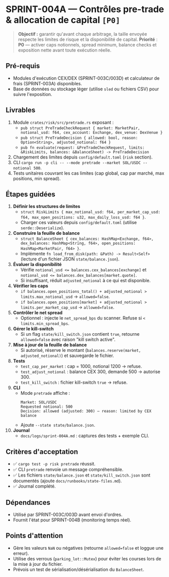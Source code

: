 # SPRINT-004A — Contrôles pre-trade & allocation de capital `[P0]`

> **Objectif :** garantir qu'avant chaque arbitrage, la taille envoyée respecte les limites de risque et la disponibilité de capital.
> **Priorité** : **P0** — activer caps notionnels, spread minimum, balance checks et exposition nette avant toute exécution réelle.

## Pré-requis
- Modules d'exécution CEX/DEX (SPRINT-003C/003D) et calculateur de frais (SPRINT-003A) disponibles.
- Base de données ou stockage léger (utilise `sled` ou fichiers CSV) pour suivre l'exposition.

## Livrables
1. Module `crates/risk/src/pretrade.rs` exposant :
   - `pub struct PreTradeCheckRequest { market: MarketPair, notional_usd: f64, cex_account: Exchange, dex_venue: DexVenue }`
   - `pub struct PreTradeDecision { allowed: bool, reason: Option<String>, adjusted_notional: f64 }`
   - `pub fn evaluate(request: &PreTradeCheckRequest, limits: &RiskLimits, balances: &BalanceSheet) -> PreTradeDecision`
2. Chargement des limites depuis `config/default.toml` (`risk` section).
3. CLI `cargo run -p cli -- --mode pretrade --market SOL/USDC --notional 500`.
4. Tests unitaires couvrant les cas limites (cap global, cap par marché, max positions, min spread).

## Étapes guidées
1. **Définir les structures de limites**
   - `struct RiskLimits { max_notional_usd: f64, per_market_cap_usd: f64, max_open_positions: u32, max_daily_loss_usd: f64 }`.
   - Charger ces valeurs depuis `config/default.toml` (utilise `serde::Deserialize`).
2. **Construire la feuille de balance**
   - `struct BalanceSheet { cex_balances: HashMap<Exchange, f64>, dex_balances: HashMap<String, f64>, open_positions: HashMap<MarketPair, f64> }`.
   - Implémente `fn load_from_disk(path: &Path) -> Result<Self>` (lecture d'un fichier JSON `state/balance.json`).
3. **Évaluer la disponibilité**
   - Vérifie `notional_usd <= balances.cex_balances[exchange]` et `notional_usd <= balances.dex_balances[market.quote]`.
   - Si insuffisant, réduit `adjusted_notional` à ce qui est disponible.
4. **Vérifier les caps**
   - `if balances.open_positions_total() + adjusted_notional > limits.max_notional_usd` → `allowed=false`.
   - `if balances.open_positions[market] + adjusted_notional > limits.per_market_cap_usd` → `allowed=false`.
5. **Contrôler le net spread**
   - Optionnel : injecte le `net_spread_bps` du scanner. Refuse si `< limits.min_spread_bps`.
6. **Gérer le kill-switch**
   - Si un flag `state/kill_switch.json` contient `true`, retourne `allowed=false` avec raison "kill switch active".
7. **Mise à jour de la feuille de balance**
   - Si autorisé, réserve le montant (`balances.reserve(market, adjusted_notional)`) et sauvegarde le fichier.
8. **Tests**
   - `test_cap_per_market` : cap = 1000, notional 1200 → refuse.
   - `test_adjust_notional` : balance CEX 300, demande 500 → autorise 300.
   - `test_kill_switch` : fichier kill-switch `true` → refuse.
9. **CLI**
   - Mode `pretrade` affiche :
     ```text
     Market: SOL/USDC
     Requested notional: 500
     Decision: allowed (adjusted: 300) — reason: limited by CEX balance
     ```
   - Ajoute `--state state/balance.json`.
10. **Journal**
    - `docs/logs/sprint-004A.md` : captures des tests + exemple CLI.

## Critères d'acceptation
- ✅ `cargo test -p risk pretrade` réussit.
- ✅ CLI `pretrade` renvoie un message compréhensible.
- ✅ Les fichiers `state/balance.json` et `state/kill_switch.json` sont documentés (ajoute `docs/runbooks/state-files.md`).
- ✅ Journal complété.

## Dépendances
- Utilisé par SPRINT-003C/003D avant envoi d'ordres.
- Fournit l'état pour SPRINT-004B (monitoring temps réel).

## Points d'attention
- Gère les valeurs `NaN` ou négatives (retourne `allowed=false` et loggue une erreur).
- Utilise des verrous (`parking_lot::Mutex`) pour éviter les courses lors de la mise à jour du fichier.
- Prévois un test de sérialisation/désérialisation du `BalanceSheet`.
